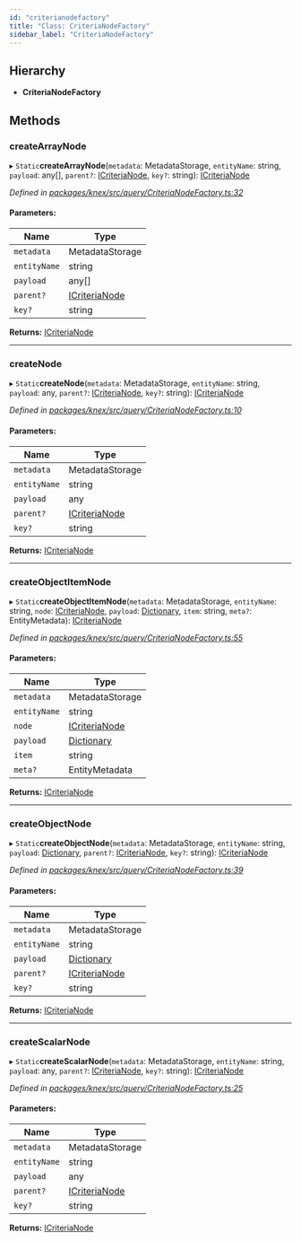 ```yaml
---
id: "criterianodefactory"
title: "Class: CriteriaNodeFactory"
sidebar_label: "CriteriaNodeFactory"
---
```


## Hierarchy

* **CriteriaNodeFactory**

## Methods

### createArrayNode

▸ `Static`**createArrayNode**(`metadata`: MetadataStorage, `entityName`: string, `payload`: any[], `parent?`: [ICriteriaNode](../interfaces/icriterianode.md), `key?`: string): [ICriteriaNode](../interfaces/icriterianode.md)

*Defined in [packages/knex/src/query/CriteriaNodeFactory.ts:32](https://github.com/mikro-orm/mikro-orm/blob/c7aaca40d/packages/knex/src/query/CriteriaNodeFactory.ts#L32)*

#### Parameters:

Name | Type |
------ | ------ |
`metadata` | MetadataStorage |
`entityName` | string |
`payload` | any[] |
`parent?` | [ICriteriaNode](../interfaces/icriterianode.md) |
`key?` | string |

**Returns:** [ICriteriaNode](../interfaces/icriterianode.md)

___

### createNode

▸ `Static`**createNode**(`metadata`: MetadataStorage, `entityName`: string, `payload`: any, `parent?`: [ICriteriaNode](../interfaces/icriterianode.md), `key?`: string): [ICriteriaNode](../interfaces/icriterianode.md)

*Defined in [packages/knex/src/query/CriteriaNodeFactory.ts:10](https://github.com/mikro-orm/mikro-orm/blob/c7aaca40d/packages/knex/src/query/CriteriaNodeFactory.ts#L10)*

#### Parameters:

Name | Type |
------ | ------ |
`metadata` | MetadataStorage |
`entityName` | string |
`payload` | any |
`parent?` | [ICriteriaNode](../interfaces/icriterianode.md) |
`key?` | string |

**Returns:** [ICriteriaNode](../interfaces/icriterianode.md)

___

### createObjectItemNode

▸ `Static`**createObjectItemNode**(`metadata`: MetadataStorage, `entityName`: string, `node`: [ICriteriaNode](../interfaces/icriterianode.md), `payload`: [Dictionary](../index.md#dictionary), `item`: string, `meta?`: EntityMetadata): [ICriteriaNode](../interfaces/icriterianode.md)

*Defined in [packages/knex/src/query/CriteriaNodeFactory.ts:55](https://github.com/mikro-orm/mikro-orm/blob/c7aaca40d/packages/knex/src/query/CriteriaNodeFactory.ts#L55)*

#### Parameters:

Name | Type |
------ | ------ |
`metadata` | MetadataStorage |
`entityName` | string |
`node` | [ICriteriaNode](../interfaces/icriterianode.md) |
`payload` | [Dictionary](../index.md#dictionary) |
`item` | string |
`meta?` | EntityMetadata |

**Returns:** [ICriteriaNode](../interfaces/icriterianode.md)

___

### createObjectNode

▸ `Static`**createObjectNode**(`metadata`: MetadataStorage, `entityName`: string, `payload`: [Dictionary](../index.md#dictionary), `parent?`: [ICriteriaNode](../interfaces/icriterianode.md), `key?`: string): [ICriteriaNode](../interfaces/icriterianode.md)

*Defined in [packages/knex/src/query/CriteriaNodeFactory.ts:39](https://github.com/mikro-orm/mikro-orm/blob/c7aaca40d/packages/knex/src/query/CriteriaNodeFactory.ts#L39)*

#### Parameters:

Name | Type |
------ | ------ |
`metadata` | MetadataStorage |
`entityName` | string |
`payload` | [Dictionary](../index.md#dictionary) |
`parent?` | [ICriteriaNode](../interfaces/icriterianode.md) |
`key?` | string |

**Returns:** [ICriteriaNode](../interfaces/icriterianode.md)

___

### createScalarNode

▸ `Static`**createScalarNode**(`metadata`: MetadataStorage, `entityName`: string, `payload`: any, `parent?`: [ICriteriaNode](../interfaces/icriterianode.md), `key?`: string): [ICriteriaNode](../interfaces/icriterianode.md)

*Defined in [packages/knex/src/query/CriteriaNodeFactory.ts:25](https://github.com/mikro-orm/mikro-orm/blob/c7aaca40d/packages/knex/src/query/CriteriaNodeFactory.ts#L25)*

#### Parameters:

Name | Type |
------ | ------ |
`metadata` | MetadataStorage |
`entityName` | string |
`payload` | any |
`parent?` | [ICriteriaNode](../interfaces/icriterianode.md) |
`key?` | string |

**Returns:** [ICriteriaNode](../interfaces/icriterianode.md)
